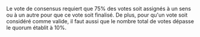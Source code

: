 Le vote de consensus requiert que 75% des votes soit assignés à un sens ou à un autre pour que ce vote soit finalisé.  De plus, pour qu'un vote soit considéré comme valide, il faut aussi que le nombre total de votes dépasse le quorum établit à 10%.
